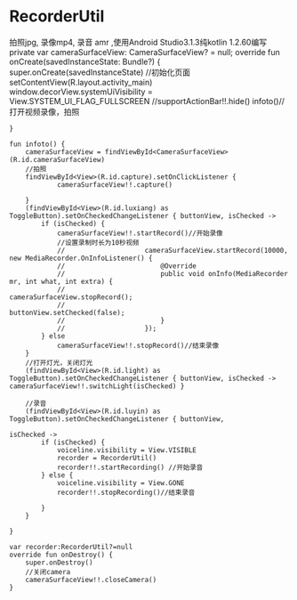# RecorderUtil
拍照jpg, 录像mp4, 录音 amr  ,使用Android Studio3.1.3纯kotlin 1.2.60编写
    private var cameraSurfaceView: CameraSurfaceView? = null;
    override fun onCreate(savedInstanceState: Bundle?) {
        super.onCreate(savedInstanceState)
        //初始化页面
        setContentView(R.layout.activity_main)
        window.decorView.systemUiVisibility = View.SYSTEM_UI_FLAG_FULLSCREEN
        //supportActionBar!!.hide()
        infoto()//打开视频录像，拍照

    }

    fun infoto() {
        cameraSurfaceView = findViewById<CameraSurfaceView>(R.id.cameraSurfaceView)
        //拍照
        findViewById<View>(R.id.capture).setOnClickListener {
                cameraSurfaceView!!.capture()

        }
        (findViewById<View>(R.id.luxiang) as ToggleButton).setOnCheckedChangeListener { buttonView, isChecked ->
            if (isChecked) {
                cameraSurfaceView!!.startRecord()//开始录像
                //设置录制时长为10秒视频
                //                    cameraSurfaceView.startRecord(10000, new MediaRecorder.OnInfoListener() {
                //                        @Override
                //                        public void onInfo(MediaRecorder mr, int what, int extra) {
                //                            cameraSurfaceView.stopRecord();
                //                            buttonView.setChecked(false);
                //                        }
                //                    });
            } else
                cameraSurfaceView!!.stopRecord()//结束录像
        }
        //打开灯光，关闭灯光
        (findViewById<View>(R.id.light) as ToggleButton).setOnCheckedChangeListener { buttonView, isChecked -> cameraSurfaceView!!.switchLight(isChecked) }

        //录音
        (findViewById<View>(R.id.luyin) as ToggleButton).setOnCheckedChangeListener { buttonView,
                                                                                          isChecked ->
            if (isChecked) {
                voiceline.visibility = View.VISIBLE
                recorder = RecorderUtil()
                recorder!!.startRecording() //开始录音
            } else {
                voiceline.visibility = View.GONE
                recorder!!.stopRecording()//结束录音

            }
        }

    }

    var recorder:RecorderUtil?=null
    override fun onDestroy() {
        super.onDestroy()
        //关闭camera
        cameraSurfaceView!!.closeCamera()
    }

